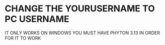 # CHANGE THE YOURUSERNAME TO PC USERNAME
IT ONLY WORKS ON WINDOWS
YOU MUST HAVE PHYTON 3.13 IN ORDER FOR IT TO WORK
